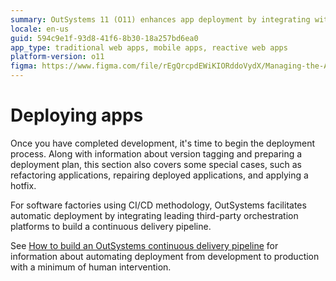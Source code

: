 ```yaml
---
summary: OutSystems 11 (O11) enhances app deployment by integrating with third-party orchestration platforms for automated CI/CD processes.
locale: en-us
guid: 594c9e1f-93d8-41f6-8b30-18a257bd6ea0
app_type: traditional web apps, mobile apps, reactive web apps
platform-version: o11
figma: https://www.figma.com/file/rEgQrcpdEWiKIORddoVydX/Managing-the-Applications-Lifecycle?type=design&node-id=257%3A2&mode=design&t=98kL4vRdGIKpuwQm-1
---
```

# Deploying apps

Once you have completed development, it's time to begin the deployment process. Along with information about version tagging and preparing a deployment plan, this section also covers some special cases, such as refactoring applications, repairing deployed applications, and applying a hotfix.

<div class="info" markdown="1">

For software factories using CI/CD methodology, OutSystems facilitates automatic deployment by integrating leading third-party orchestration platforms to build a continuous delivery pipeline.

See [How to build an OutSystems continuous delivery pipeline](https://success.outsystems.com/Documentation/How-to_Guides/DevOps/How_to_build_an_OutSystems_continuous_delivery_pipeline) for information about automating deployment from development to production with a minimum of human intervention.

</div>
